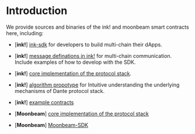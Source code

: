 # Introduction

We provide sources and binaries of the ink! and moonbeam smart contracts here, including:
* [**ink!**] [ink-sdk](./ink!/ink-sdk/) for developers to build multi-chain their dApps. 
* [**ink!**] [message definations in ink!](./ink!/message-ink/) for multi-chain communication. Include examples of how to develop with the SDK. 
* [**ink!**] [core implementation of the protocol stack](./ink!/core-contract/).
* [**ink!**] [algorithm propotype](./ink!/algorithm-prototype/) for Intuitive understanding the underlying mechanisms of Dante protocol stack.
* [**ink!**] [example contracts](./ink!/usage-contract/)

* [**Moonbeam**] [core implementation of the protocol stack](./Moonbeam/core-contract/)
* [**Moonbeam**] [Moonbeam-SDK](./Moonbeam/sc-dev-solidity-sdk/)